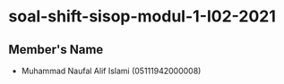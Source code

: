 # soal-shift-sisop-modul-1-I02-2021

## Member's Name
- Muhammad Naufal Alif Islami (05111942000008)

